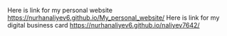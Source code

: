 
Here is link for my personal website https://nurhanaliyev6.github.io/My_personal_website/
Here is link for my digital business card  https://nurhanaliyev6.github.io/naliyev7642/
